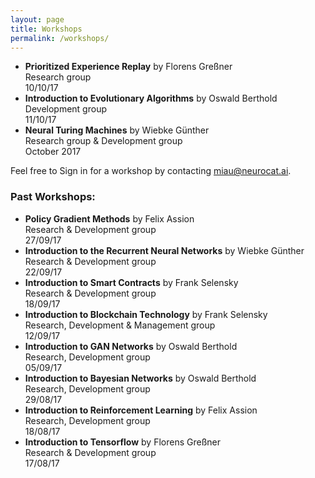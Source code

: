 ```yaml
---
layout: page
title: Workshops
permalink: /workshops/
---
```


- **Prioritized Experience Replay** by Florens Greßner  
Research group  
10/10/17
- **Introduction to Evolutionary Algorithms** by Oswald Berthold  
Development group  
11/10/17
- **Neural Turing Machines** by Wiebke Günther  
Research group & Development group  
October 2017


Feel free to Sign in for a workshop by contacting [miau@neurocat.ai](mailto:miau@neurocat.ai).

### Past Workshops:

- **Policy Gradient Methods** by Felix Assion  
Research & Development group  
27/09/17
- **Introduction to the Recurrent Neural Networks** by Wiebke Günther  
Research & Development group  
22/09/17
- **Introduction to Smart Contracts** by Frank Selensky  
Research & Development group  
18/09/17
- **Introduction to Blockchain Technology** by Frank Selensky  
Research, Development & Management group  
12/09/17
- **Introduction to GAN Networks** by Oswald Berthold  
Research, Development group  
05/09/17
- **Introduction to Bayesian Networks** by Oswald Berthold  
Research, Development group  
29/08/17
- **Introduction to Reinforcement Learning** by Felix Assion  
Research, Development group  
18/08/17
- **Introduction to Tensorflow** by Florens Greßner  
Research & Development group  
17/08/17
